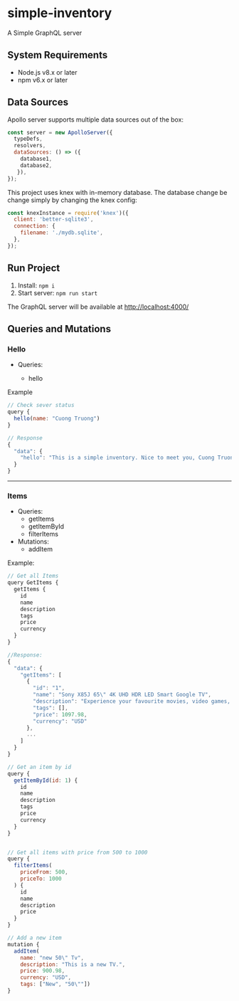 # simple-inventory

A Simple GraphQL server

## System Requirements

- Node.js v8.x or later
- npm v6.x or later

## Data Sources

Apollo server supports multiple data sources out of the box:

```js
const server = new ApolloServer({
  typeDefs,
  resolvers,
  dataSources: () => ({ 
    database1,
    database2, 
   }),
});
```

This project uses knex with in-memory database. The database change be change simply by changing the knex config:

```js
const knexInstance = require('knex')({
  client: 'better-sqlite3',
  connection: {
    filename: './mydb.sqlite',
  },
});
```

## Run Project

1. Install: `npm i`
2. Start server: `npm run start`

The GraphQL server will be available at <http://localhost:4000/>

## Queries and Mutations

### Hello

- Queries:

  - hello

Example

```js
// Check sever status
query {
  hello(name: "Cuong Truong")
}

// Response
{
  "data": {
    "hello": "This is a simple inventory. Nice to meet you, Cuong Truong."
  }
}
```

---

### Items

- Queries:
  - getItems
  - getItemById
  - filterItems
- Mutations:
  - addItem

 Example:

```js
// Get all Items
query GetItems {
  getItems {
    id
    name
    description
    tags
    price
    currency
  }
}

//Response:
{
  "data": {
    "getItems": [
      {
        "id": "1",
        "name": "Sony X85J 65\" 4K UHD HDR LED Smart Google TV",
        "description": "Experience your favourite movies, video games, and sports in true-to-life clarity with this 65\" Sony 4K UHD smart TV.",
        "tags": [],
        "price": 1097.98,
        "currency": "USD"
      },
      ...
    ]
  }
}

// Get an item by id
query {
  getItemById(id: 1) {
    id
    name
    description
    tags
    price
    currency
  }
}


// Get all items with price from 500 to 1000
query {
  filterItems(
    priceFrom: 500,
    priceTo: 1000
  ) {
    id
    name
    description
    price
  }
}

// Add a new item
mutation {
  addItem(
    name: "new 50\" Tv", 
    description: "This is a new TV.", 
    price: 900.98, 
    currency: "USD", 
    tags: ["New", "50\""])
}
```
